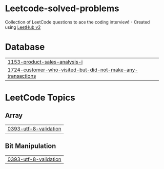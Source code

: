 # Leetcode-solved-problems
Collection of LeetCode questions to ace the coding interview! - Created using [LeetHub v2](https://github.com/arunbhardwaj/LeetHub-2.0)


# Database
|  |
| ------- |
| [1153-product-sales-analysis-i](https://github.com/Makarona10/Leetcode-solved-problems/tree/master/1153-product-sales-analysis-i) |
| [1724-customer-who-visited-but-did-not-make-any-transactions](https://github.com/Makarona10/Leetcode-solved-problems/tree/master/1724-customer-who-visited-but-did-not-make-any-transactions) |
<!---LeetCode Topics Start-->
# LeetCode Topics
## Array
|  |
| ------- |
| [0393-utf-8-validation](https://github.com/Makarona10/Leetcode-solved-problems/tree/master/0393-utf-8-validation) |
## Bit Manipulation
|  |
| ------- |
| [0393-utf-8-validation](https://github.com/Makarona10/Leetcode-solved-problems/tree/master/0393-utf-8-validation) |
<!---LeetCode Topics End-->
